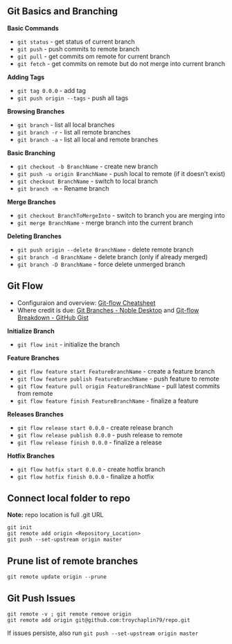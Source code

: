 ## Git Basics and Branching

**Basic Commands**

-   `git status` - get status of current branch
-   `git push` - push commits to remote branch
-   `git pull` - get commits om remote for current branch
-   `git fetch` - get commits on remote but do not merge into current branch

**Adding Tags**

-   `git tag 0.0.0` - add tag
-   `git push origin --tags` - push all tags

**Browsing Branches**

-   `git branch` - list all local branches
-   `git branch -r` - list all remote branches
-   `git branch -a` - list all local and remote branches

**Basic Branching**

-   `git checkout -b BranchName` - create new branch
-   `git push -u origin BranchName` - push local to remote (if it doesn't exist)
-   `git checkout BranchName` - switch to local branch
-   `git branch -m` - Rename branch

**Merge Branches**

-   `git checkout BranchToMergeInto` - switch to branch you are merging into
-   `git merge BranchName` - merge branch into the current branch

**Deleting Branches**

-   `git push origin --delete BranchName` - delete remote branch
-   `git branch -d BranchName` - delete branch (only if already merged)
-   `git branch -D BranchName` - force delete unmerged branch

## Git Flow

-   Configuraion and overview: [Git-flow Cheatsheet](https://danielkummer.github.io/git-flow-cheatsheet/index.html)
-   Where credit is due: [Git Branches - Noble Desktop](https://www.nobledesktop.com/learn/git/git-branches) and [Git-flow Breakdown - GitHub Gist](https://gist.github.com/JamesMGreene/cdd0ac49f90c987e45ac)

**Initialize Branch**

-   `git flow init` - initialize the branch

**Feature Branches**

-   `git flow feature start FeatureBranchName` - create a feature branch
-   `git flow feature publish FeatureBranchName` - push feature to remote
-   `git flow feature pull origin FeatureBranchName` - pull latest commits from remote
-   `git flow feature finish FeatureBranchName` - finalize a feature

**Releases Branches**

-   `git flow release start 0.0.0` - create release branch
-   `git flow release publish 0.0.0` - push release to remote
-   `git flow release finish 0.0.0` - finalize a release

**Hotfix Branches**

-   `git flow hotfix start 0.0.0` - create hotfix branch
-   `git flow hotfix finish 0.0.0` - finalize a hotfix

## Connect local folder to repo

**Note:** repo location is full .git URL

```
git init
git remote add origin <Repository_Location>
git push --set-upstream origin master
```

## Prune list of remote branches

```
git remote update origin --prune
```

## Git Push Issues

```
git remote -v ; git remote remove origin
git remote add origin git@github.com:troychaplin79/repo.git
```

If issues persiste, also run `git push --set-upstream origin master`
